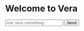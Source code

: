 <!DOCTYPE html>
<html lang="en">
<head>
    <meta charset="UTF-8">
    <meta name="viewport" content="width=device-width, initial-scale=1.0">
    <title>Vera AI</title>
    <script src="script.js" defer></script>
</head>
<body>
    <h1>Welcome to Vera</h1>
    <input type="text" id="userInput" placeholder="Ask Vera something...">
    <button onclick="askVera()">Send</button>
    <p id="response"></p>
</body>
</html>
